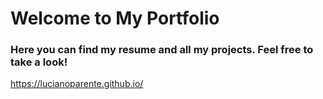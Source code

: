 # Welcome to My Portfolio

### Here you can find my resume and all my projects. Feel free to take a look! 

https://lucianoparente.github.io/
